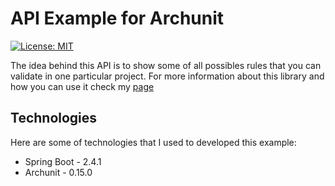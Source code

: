 # API Example for Archunit

[![License: MIT](https://img.shields.io/badge/License-MIT-yellow.svg)](https://opensource.org/licenses/MIT)

The idea behind this API is to show some of all possibles rules that you can validate in one particular project. For more information about this library and how you can use it check my [page](https://sacco-andres.medium.com/)

## Technologies
Here are some of technologies that I used to developed this example:
- Spring Boot - 2.4.1
- Archunit - 0.15.0

